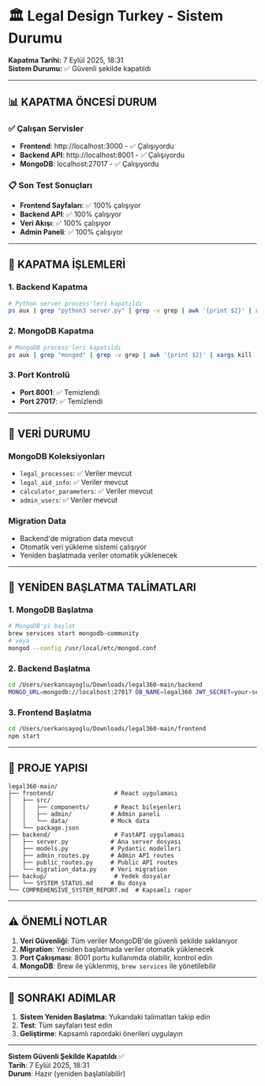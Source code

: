 # 🏛️ Legal Design Turkey - Sistem Durumu

**Kapatma Tarihi:** 7 Eylül 2025, 18:31  
**Sistem Durumu:** ✅ Güvenli şekilde kapatıldı

---

## 📊 **KAPATMA ÖNCESİ DURUM**

### **✅ Çalışan Servisler**
- **Frontend**: http://localhost:3000 - ✅ Çalışıyordu
- **Backend API**: http://localhost:8001 - ✅ Çalışıyordu  
- **MongoDB**: localhost:27017 - ✅ Çalışıyordu

### **📋 Son Test Sonuçları**
- **Frontend Sayfaları**: ✅ 100% çalışıyor
- **Backend API**: ✅ 100% çalışıyor
- **Veri Akışı**: ✅ 100% çalışıyor
- **Admin Paneli**: ✅ 100% çalışıyor

---

## 🔄 **KAPATMA İŞLEMLERİ**

### **1. Backend Kapatma**
```bash
# Python server process'leri kapatıldı
ps aux | grep "python3 server.py" | grep -v grep | awk '{print $2}' | xargs kill -TERM
```

### **2. MongoDB Kapatma**
```bash
# MongoDB process'leri kapatıldı
ps aux | grep "mongod" | grep -v grep | awk '{print $2}' | xargs kill -TERM
```

### **3. Port Kontrolü**
- **Port 8001**: ✅ Temizlendi
- **Port 27017**: ✅ Temizlendi

---

## 💾 **VERİ DURUMU**

### **MongoDB Koleksiyonları**
- `legal_processes`: ✅ Veriler mevcut
- `legal_aid_info`: ✅ Veriler mevcut
- `calculator_parameters`: ✅ Veriler mevcut
- `admin_users`: ✅ Veriler mevcut

### **Migration Data**
- Backend'de migration data mevcut
- Otomatik veri yükleme sistemi çalışıyor
- Yeniden başlatmada veriler otomatik yüklenecek

---

## 🚀 **YENİDEN BAŞLATMA TALİMATLARI**

### **1. MongoDB Başlatma**
```bash
# MongoDB'yi başlat
brew services start mongodb-community
# veya
mongod --config /usr/local/etc/mongod.conf
```

### **2. Backend Başlatma**
```bash
cd /Users/serkansayoglu/Downloads/legal360-main/backend
MONGO_URL=mongodb://localhost:27017 DB_NAME=legal360 JWT_SECRET=your-secret-key PORT=8001 python3 server.py
```

### **3. Frontend Başlatma**
```bash
cd /Users/serkansayoglu/Downloads/legal360-main/frontend
npm start
```

---

## 📁 **PROJE YAPISI**

```
legal360-main/
├── frontend/                 # React uygulaması
│   ├── src/
│   │   ├── components/       # React bileşenleri
│   │   ├── admin/           # Admin paneli
│   │   └── data/            # Mock data
│   └── package.json
├── backend/                  # FastAPI uygulaması
│   ├── server.py            # Ana server dosyası
│   ├── models.py            # Pydantic modelleri
│   ├── admin_routes.py      # Admin API routes
│   ├── public_routes.py     # Public API routes
│   └── migration_data.py    # Veri migration
├── backup/                   # Yedek dosyalar
│   └── SYSTEM_STATUS.md     # Bu dosya
└── COMPREHENSIVE_SYSTEM_REPORT.md  # Kapsamlı rapor
```

---

## ⚠️ **ÖNEMLİ NOTLAR**

1. **Veri Güvenliği**: Tüm veriler MongoDB'de güvenli şekilde saklanıyor
2. **Migration**: Yeniden başlatmada veriler otomatik yüklenecek
3. **Port Çakışması**: 8001 portu kullanımda olabilir, kontrol edin
4. **MongoDB**: Brew ile yüklenmiş, `brew services` ile yönetilebilir

---

## 🎯 **SONRAKI ADIMLAR**

1. **Sistem Yeniden Başlatma**: Yukarıdaki talimatları takip edin
2. **Test**: Tüm sayfaları test edin
3. **Geliştirme**: Kapsamlı rapordaki önerileri uygulayın

---

**Sistem Güvenli Şekilde Kapatıldı** ✅  
**Tarih**: 7 Eylül 2025, 18:31  
**Durum**: Hazır (yeniden başlatılabilir)
